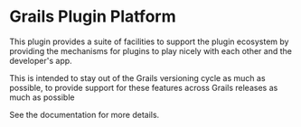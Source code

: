 # Grails Plugin Platform

This plugin provides a suite of facilities to support the plugin ecosystem by
providing the mechanisms for plugins to play nicely with each other and the
developer's app.

This is intended to stay out of the Grails versioning cycle as much as
possible, to provide support for these features across Grails releases as much
as possible

See the documentation for more details.


